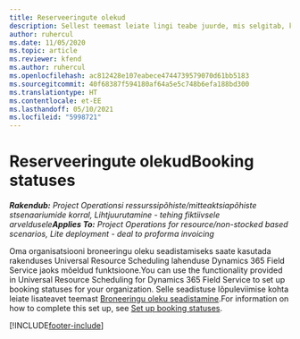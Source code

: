 ```yaml
---
title: Reserveeringute olekud
description: Sellest teemast leiate lingi teabe juurde, mis selgitab, kuidas rakenduses Project Operations broneeringute ajakava seadistada.
author: ruhercul
ms.date: 11/05/2020
ms.topic: article
ms.reviewer: kfend
ms.author: ruhercul
ms.openlocfilehash: ac812428e107eabece4744739579070d61bb5183
ms.sourcegitcommit: 40f68387f594180af64a5e5c748b6efa188bd300
ms.translationtype: HT
ms.contentlocale: et-EE
ms.lasthandoff: 05/10/2021
ms.locfileid: "5998721"
---
```

# <a name="booking-statuses"></a><span data-ttu-id="87aa6-103">Reserveeringute olekud</span><span class="sxs-lookup"><span data-stu-id="87aa6-103">Booking statuses</span></span>

<span data-ttu-id="87aa6-104">_**Rakendub:** Project Operationsi ressurssipõhiste/mitteaktsiapõhiste stsenaariumide korral,  Lihtjuurutamine - tehing fiktiivsele arveldusele_</span><span class="sxs-lookup"><span data-stu-id="87aa6-104">_**Applies To:** Project Operations for resource/non-stocked based scenarios, Lite deployment - deal to proforma invoicing_</span></span>

<span data-ttu-id="87aa6-105">Oma organisatsiooni broneeringu oleku seadistamiseks saate kasutada rakenduses Universal Resource Scheduling lahenduse Dynamics 365 Field Service jaoks mõeldud funktsioone.</span><span class="sxs-lookup"><span data-stu-id="87aa6-105">You can use the functionality provided in Universal Resource Scheduling for Dynamics 365 Field Service to set up booking statuses for your organization.</span></span> <span data-ttu-id="87aa6-106">Selle seadistuse lõpuleviimise kohta leiate lisateavet teemast [Broneeringu oleku seadistamine](/dynamics365/field-service/set-up-booking-statuses).</span><span class="sxs-lookup"><span data-stu-id="87aa6-106">For information on how to complete this set up, see [Set up booking statuses](/dynamics365/field-service/set-up-booking-statuses).</span></span>


[!INCLUDE[footer-include](../includes/footer-banner.md)]
